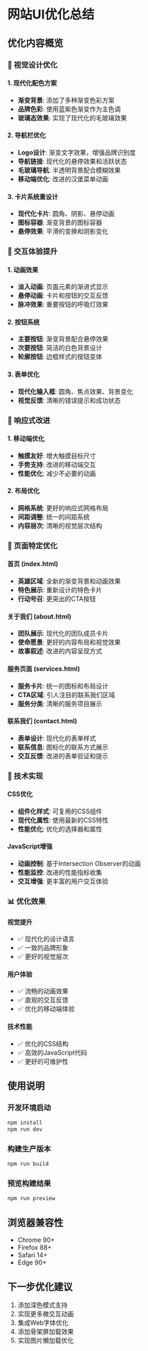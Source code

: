 # 网站UI优化总结

## 优化内容概览

### 🎨 视觉设计优化

#### 1. 现代化配色方案
- **渐变背景**: 添加了多种渐变色彩方案
- **品牌色彩**: 使用蓝紫色渐变作为主色调
- **玻璃态效果**: 实现了现代化的毛玻璃效果

#### 2. 导航栏优化
- **Logo设计**: 渐变文字效果，增强品牌识别度
- **导航链接**: 现代化的悬停效果和活跃状态
- **毛玻璃导航**: 半透明背景配合模糊效果
- **移动端优化**: 改进的汉堡菜单动画

#### 3. 卡片系统重设计
- **现代化卡片**: 圆角、阴影、悬停动画
- **图标容器**: 渐变背景的图标容器
- **悬停效果**: 平滑的变换和阴影变化

### 🚀 交互体验提升

#### 1. 动画效果
- **淡入动画**: 页面元素的渐进式显示
- **悬停动画**: 卡片和按钮的交互反馈
- **脉冲效果**: 重要按钮的呼吸灯效果

#### 2. 按钮系统
- **主要按钮**: 渐变背景配合悬停效果
- **次要按钮**: 简洁的白色背景设计
- **轮廓按钮**: 边框样式的按钮变体

#### 3. 表单优化
- **现代化输入框**: 圆角、焦点效果、背景变化
- **视觉反馈**: 清晰的错误提示和成功状态

### 📱 响应式改进

#### 1. 移动端优化
- **触摸友好**: 增大触摸目标尺寸
- **手势支持**: 改进的移动端交互
- **性能优化**: 减少不必要的动画

#### 2. 布局优化
- **网格系统**: 更好的响应式网格布局
- **间距调整**: 统一的间距系统
- **内容层次**: 清晰的视觉层次结构

### 🎯 页面特定优化

#### 首页 (index.html)
- **英雄区域**: 全新的渐变背景和动画效果
- **特色展示**: 重新设计的特色卡片
- **行动号召**: 更突出的CTA按钮

#### 关于我们 (about.html)
- **团队展示**: 现代化的团队成员卡片
- **使命愿景**: 更好的内容布局和视觉效果
- **故事叙述**: 改进的内容呈现方式

#### 服务页面 (services.html)
- **服务卡片**: 统一的图标和布局设计
- **CTA区域**: 引人注目的联系我们区域
- **服务分类**: 清晰的服务项目展示

#### 联系我们 (contact.html)
- **表单设计**: 现代化的表单样式
- **联系信息**: 图标化的联系方式展示
- **交互反馈**: 改进的表单验证和提示

### 🔧 技术实现

#### CSS优化
- **组件化样式**: 可复用的CSS组件
- **现代化属性**: 使用最新的CSS特性
- **性能优化**: 优化的选择器和属性

#### JavaScript增强
- **动画控制**: 基于Intersection Observer的动画
- **性能监控**: 改进的性能指标收集
- **交互增强**: 更丰富的用户交互体验

### 📊 优化效果

#### 视觉提升
- ✅ 现代化的设计语言
- ✅ 一致的品牌形象
- ✅ 更好的视觉层次

#### 用户体验
- ✅ 流畅的动画效果
- ✅ 直观的交互反馈
- ✅ 优化的移动端体验

#### 技术性能
- ✅ 优化的CSS结构
- ✅ 高效的JavaScript代码
- ✅ 更好的可维护性

## 使用说明

### 开发环境启动
```bash
npm install
npm run dev
```

### 构建生产版本
```bash
npm run build
```

### 预览构建结果
```bash
npm run preview
```

## 浏览器兼容性
- Chrome 90+
- Firefox 88+
- Safari 14+
- Edge 90+

## 下一步优化建议
1. 添加深色模式支持
2. 实现更多微交互动画
3. 集成Web字体优化
4. 添加骨架屏加载效果
5. 实现图片懒加载优化